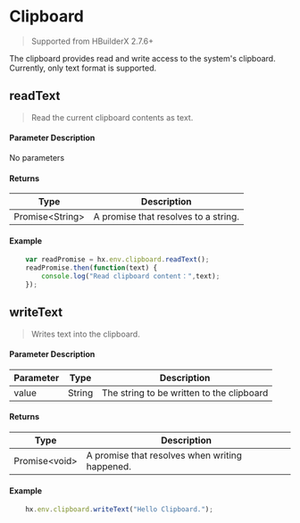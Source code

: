 # Clipboard

> Supported from HBuilderX 2.7.6+

The clipboard provides read and write access to the system's clipboard. Currently, only text format is supported.	

## readText

> Read the current clipboard contents as text.

#### Parameter Description
No parameters

#### Returns
|Type				|Description			|
|--						|--				|
|Promise&lt;String&gt;	|A promise that resolves to a string.	|

#### Example

``` javascript
    var readPromise = hx.env.clipboard.readText();
	readPromise.then(function(text) {
		console.log("Read clipboard content：",text);
	});
```

## writeText

> Writes text into the clipboard.

#### Parameter Description

|Parameter	|Type	|Description			|
|--			|--			|--				|
|value		|String		|The string to be written to the clipboard|

#### Returns

|Type			|Description	|
|--					|--		|
|Promise&lt;void&gt;|A promise that resolves when writing happened.|

#### Example

``` javascript
    hx.env.clipboard.writeText("Hello Clipboard.");
```

